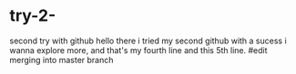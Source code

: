 # try-2-
second try with github
hello there i tried my second github with a sucess i wanna explore more,
and that's my fourth line
and this 5th line.
#edit 
merging into master branch
